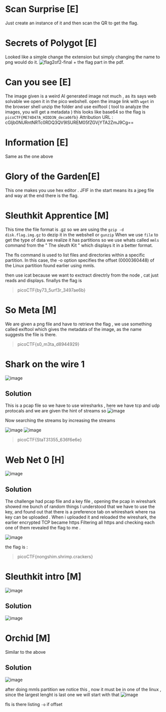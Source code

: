 # Scan Surprise [E]

Just create an instance of it and then scan the QR to get the flag.

# Secrets of Polygot [E]
Looked like a simple change the extension but simply changing the name to png would do it. 
![flag2of2-final](https://github.com/user-attachments/assets/fe5bf44e-1a57-4e98-be09-efd7219b6ab8) + the flag part in the pdf.

# Can you see [E]
The image given is a weird AI generated image not much , as its says web solvable we open it in the pico webshell.
open the image link with `wget` in the browser shell unzip the folder and use exiftool ( tool to analyze the images, you will get a metadata ) 
this looks like base64 so the flag is `picoCTF{ME74D47A_HIDD3N_deca06fb}`
Attribution URL                 : cGljb0NURntNRTc0RDQ3QV9ISUREM05fZGVjYTA2ZmJ9Cg==

# Information [E]
Same as the one above

# Glory of the Garden[E]
This one makes you use hex editor . 
JFIF in the start means its a jpeg file and way at the end there is the flag.

# Sleuthkit Apprentice [M]
This time the file format is .gz so we are using the `gzip -d disk.flag.img.gz` to dezip it in the webshell or `gunzip`
When we use `file` to get the type of data we realize it has partitions so we use whats called `mmls` command  from the " The sleuth Kit " which displays it in a better format.

The fls command is used to list files and directories within a specific partition. In this case, the -o option specifies the offset (0000360448) of the Linux partition found earlier using mmls.

then use icat because we want to exctract directrly from the node , cat just reads and displays.
finallys the flag is 
> picoCTF{by73_5urf3r_3497ae6b}

# So Meta [M]
We are given a png file and have to retrieve the flag , we use something called exiftool which gives the metadata of the image, as the name suggests the file is there. 

>picoCTF{s0_m3ta_d8944929}

# Shark on the wire 1
![image](https://github.com/user-attachments/assets/fa7160e7-c431-443f-b4c2-24595451b1de)

## Solution 
This is a pcap  file so we have to use wiresharks , here we have tcp and udp protocals and we are given the hint of streams so 
![image](https://github.com/user-attachments/assets/01c15db6-b6fa-4c61-acf2-aa4af6bba490)

Now searching the streams by increasing the streams 

![image](https://github.com/user-attachments/assets/063dd699-8218-411a-92a9-0b771a40dd32)
![image](https://github.com/user-attachments/assets/1a8f03fa-a4a9-4454-b4db-c0d6b1c717c4)

>picoCTF{StaT31355_636f6e6e}


# Web Net 0 [H]

![image](https://github.com/user-attachments/assets/c1f6198a-e896-4ad3-a38c-3c7e21da69e4)

## Solution
The challenge had pcap file and a key file , opening the pcap in wireshark showed me bunch of random things 
I understood that we have to use the key, and found out that there is a preference tab on whireshark where rsa key can be uploaded . 
When i uploaded it and reloaded the wireshark, the earlier encrypted TCP became https 
Filtering all https and checking each one of them revealed the flag to me . 

![image](https://github.com/user-attachments/assets/a24aa271-fde3-4656-bd21-02cb6f87127e)

the flag is : 
>picoCTF{nongshim.shrimp.crackers}

# Sleuthkit intro [M]
![image](https://github.com/user-attachments/assets/68b43e18-5304-47b3-9aa6-8d8d6e27b335)

## Solution 
![image](https://github.com/user-attachments/assets/0f24c8f1-f621-4aa5-a432-221fa7f323f0)


# Orchid [M]
Similar to the above 

## Solution
![image](https://github.com/user-attachments/assets/3bce717e-9917-4f9b-ba1b-a1dcfa3140d6)

after doing mmls partition we notice this , now it must be in one of the linux , since the largest  lenght is last one we will start with that 
![image](https://github.com/user-attachments/assets/3ba1c537-eecf-4734-9805-91352b23afc1)

fls is there listing 
`-o` if offset 
